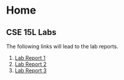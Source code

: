 # Home
## CSE 15L Labs

The following links will lead to the lab reports.

1. [Lab Report 1](lab-report-1-week-2.md)
2. [Lab Report 2](lab-report-2-week-4.md)
3. [Lab Report 3](lab-report-3-week-6.md)